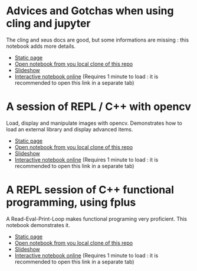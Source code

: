 
# Advices and Gotchas when using cling and jupyter

The cling and xeus docs are good, but some informations are missing : this notebook adds more details.

* <a href="../notebooks/1_Advices_And_Gotchas.html" target="_blank">Static page</a>
* <a href="http://localhost:8888/notebooks/1_Advices_And_Gotchas.ipynb" target="_blank">Open notebook from you local clone of this repo</a>
* <a href="../notebooks/1_Advices_And_Gotchas.slides.html" target="_blank">Slideshow</a>
* <a href="https://mybinder.org/v2/gh/pthom/Cling_Repl_Demo/master?filepath=notebooks%2F1_Advices_And_Gotchas.ipynb"
  target="_blank">Interactive notebook online</a>
  (Requires 1 minute to load : it is recommended to open this link in a separate tab)

# A session of REPL / C++ with opencv

Load, display and manipulate images with opencv. Demonstrates how to load an external library and display advanced items.

* <a href="../notebooks/2_opencv_example.html" target="_blank">Static page</a>
* <a href="http://localhost:8888/notebooks/2_opencv_example.ipynb" target="_blank">Open notebook from you local clone of this repo</a>
* <a href="../notebooks/2_opencv_example.slides.html" target="_blank">Slideshow</a>
* <a href="https://mybinder.org/v2/gh/pthom/Cling_Repl_Demo/master?filepath=notebooks%2F2_opencv_example.ipynb"
  target="_blank">Interactive notebook online</a>
  (Requires 1 minute to load : it is recommended to open this link in a separate tab)

# A REPL session of C++ functional programming, using fplus

A Read-Eval-Print-Loop makes functional programing very proficient. This notebook demonstrates it.

* <a href="../notebooks/3_Functional_REPL.html" target="_blank">Static page</a>
* <a href="http://localhost:8888/notebooks/3_Functional_REPL.ipynb" target="_blank">Open notebook from you local clone of this repo</a>
* <a href="../notebooks/3_Functional_REPL.slides.html" target="_blank">Slideshow</a>
* <a href="https://mybinder.org/v2/gh/pthom/Cling_Repl_Demo/master?filepath=notebooks%2F3_Functional_REPL.ipynb"
  target="_blank">Interactive notebook online</a>
  (Requires 1 minute to load : it is recommended to open this link in a separate tab)
